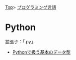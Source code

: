 [Top](../../index.md)\>
[プログラミング言語](../pgl.md)

# Python

拡張子：「.py」

+ [Pythonで扱う基本のデータ型](Python/Python_0001.md)